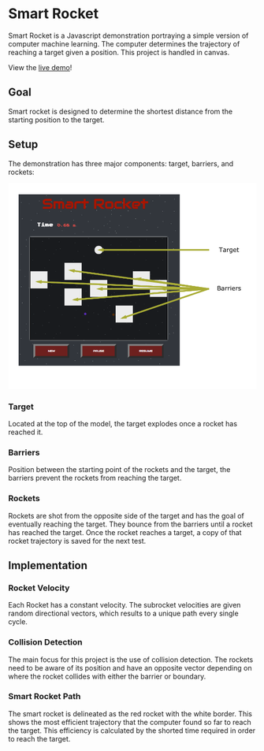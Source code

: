 # Smart Rocket
Smart Rocket is a Javascript demonstration portraying a simple version of computer machine learning. The computer determines the trajectory of reaching a target given a position. This project is handled in canvas.

View the [live demo](http://lifazul.com/smart_rocket/)!

## Goal
Smart rocket is designed to determine the shortest distance from the starting position to the target.


## Setup
The demonstration has three major components: target, barriers, and rockets:

![Setup](https://github.com/tonmoyl/smart_rocket/blob/master/images/readme/barriers_target.png)

### Target
Located at the top of the model, the target explodes once a rocket has reached it.

### Barriers
Position between the starting point of the rockets and the target, the barriers prevent the rockets from reaching the target.

### Rockets
Rockets are shot from the opposite side of the target and has the goal of eventually reaching the target. They bounce from the barriers until a rocket has reached the target. Once the rocket reaches a target, a copy of that rocket trajectory is saved for the next test.

## Implementation

### Rocket Velocity
Each Rocket has a constant velocity. The subrocket velocities are given random directional vectors, which results to a unique path every single cycle.

### Collision Detection
The main focus for this project is the use of collision detection. The rockets need to be aware of its position and have an opposite vector depending on where the rocket collides with either the barrier or boundary.

### Smart Rocket Path
The smart rocket is delineated as the red rocket with the white border. This shows the most efficient trajectory that the computer found so far to reach the target. This efficiency is calculated by the shorted time required in order to reach the target.
